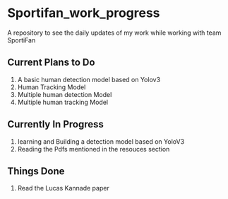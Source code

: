 # Sportifan_work_progress
A repository to see the daily updates of my work while working with team SportiFan


## Current Plans to Do

1. A basic human detection model based on Yolov3
2. Human Tracking Model
3. Multiple human detection Model
4. Multiple human tracking Model



## Currently In Progress

1. learning and Building a detection model based on YoloV3
2. Reading the Pdfs mentioned in the resouces section


## Things Done
1. Read the Lucas Kannade paper
